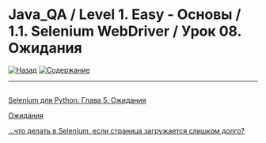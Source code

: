 # Java_QA / Level 1. Easy - Основы / 1.1. Selenium WebDriver / Урок 08. Ожидания

[![Назад](https://img.shields.io/badge/-%D0%9D%D0%B0%D0%B7%D0%B0%D0%B4-brightgreen)](3.%20Задание.md)
[![Содержание](https://img.shields.io/badge/-%D0%A1%D0%BE%D0%B4%D0%B5%D1%80%D0%B6%D0%B0%D0%BD%D0%B8%D0%B5-purple)](README.md)

***

## 

[Selenium для Python. Глава 5. Ожидания](https://habr.com/ru/post/273089/)

[Ожидания](https://kreisfahrer.gitbooks.io/selenium-webdriver/content/webdriver_intro/ozhidaniya.html)

[...что делать в Selenium, если страница загружается слишком долго?](http://barancev.github.io/slow-loading-pages/)

[]()




